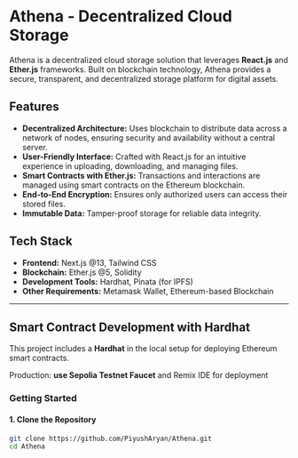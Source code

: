 # Athena - Decentralized Cloud Storage

Athena is a decentralized cloud storage solution that leverages **React.js** and **Ether.js** frameworks. Built on blockchain technology, Athena provides a secure, transparent, and decentralized storage platform for digital assets.

## Features
- **Decentralized Architecture:** Uses blockchain to distribute data across a network of nodes, ensuring security and availability without a central server.
- **User-Friendly Interface:** Crafted with React.js for an intuitive experience in uploading, downloading, and managing files.
- **Smart Contracts with Ether.js:** Transactions and interactions are managed using smart contracts on the Ethereum blockchain.
- **End-to-End Encryption:** Ensures only authorized users can access their stored files.
- **Immutable Data:** Tamper-proof storage for reliable data integrity.

## Tech Stack
- **Frontend:** Next.js @13, Tailwind CSS  
- **Blockchain:** Ether.js @5, Solidity  
- **Development Tools:** Hardhat, Pinata (for IPFS)
- **Other Requirements:** Metamask Wallet, Ethereum-based Blockchain

---

## Smart Contract Development with Hardhat

This project includes a **Hardhat** in the local setup for deploying Ethereum smart contracts. 

Production: **use Sepolia Testnet Faucet** and Remix IDE for deployment

### Getting Started

#### 1. Clone the Repository
```sh
git clone https://github.com/PiyushAryan/Athena.git
cd Athena


